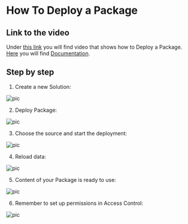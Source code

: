 
# How To Deploy a Package

## Link to the video

Under [this link](https://profitbasedocs.blob.core.windows.net/videos/Packages%20-%20Deploy.mp4) you will find video that shows how to Deploy a Package. [Here](../../package/deploy-package.md) you will find [Documentation](../../package/deploy-package.md).
<br/>


## Step by step



1. Create a new Solution:

![pic](https://profitbasedocs.blob.core.windows.net/images/HTpack%20(6).png)

2. Deploy Package:

![pic](https://profitbasedocs.blob.core.windows.net/images/HTpack%20(7).png)

3. Choose the source and start the deployment:

![pic](https://profitbasedocs.blob.core.windows.net/images/HTpack%20(8).png)

4. Reload data:

![pic](https://profitbasedocs.blob.core.windows.net/images/HTpack%20(9).png)

5.  Content of your Package is ready to use:

![pic](https://profitbasedocs.blob.core.windows.net/images/HTpack%20(10).png)

6. Remember to set up permissions in Access Control:

![pic](https://profitbasedocs.blob.core.windows.net/images/HTpack%20(11).png)
